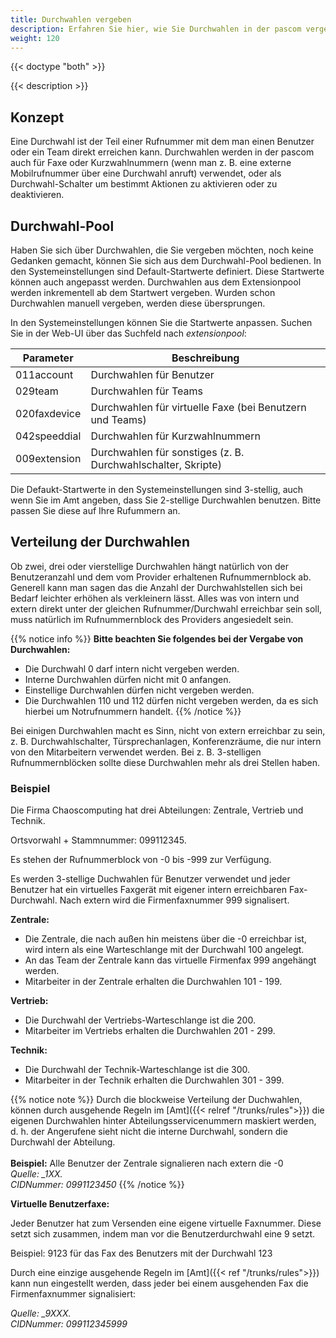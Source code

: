 ```yaml
---
title: Durchwahlen vergeben
description: Erfahren Sie hier, wie Sie Durchwahlen in der pascom vergeben und verwenden können
weight: 120
---
```


{{< doctype "both"  >}}

{{< description >}}

## Konzept

Eine Durchwahl ist der Teil einer Rufnummer mit dem man einen Benutzer oder ein Team direkt erreichen kann. Durchwahlen werden in der pascom auch für Faxe oder Kurzwahlnummern (wenn man z. B. eine externe Mobilrufnummer über eine Durchwahl anruft) verwendet, oder als Durchwahl-Schalter um bestimmt Aktionen zu aktivieren oder zu deaktivieren.

## Durchwahl-Pool
<!-- FIXME extension-pool ersetzen -->

Haben Sie sich über Durchwahlen, die Sie vergeben möchten, noch keine Gedanken gemacht, können Sie sich aus dem Durchwahl-Pool bedienen.
In den Systemeinstellungen sind Default-Startwerte definiert. Diese Startwerte können auch angepasst werden. Durchwahlen aus dem Extensionpool werden inkrementell ab dem Startwert vergeben. Wurden schon Durchwahlen manuell vergeben, werden diese übersprungen.

In den Systemeinstellungen können Sie die Startwerte anpassen. Suchen Sie in der Web-UI über das Suchfeld nach *extensionpool*:

|Parameter|Beschreibung|
|---|---|
|011account|Durchwahlen für Benutzer|
|029team|Durchwahlen für Teams|
|020faxdevice|Durchwahlen für virtuelle Faxe (bei Benutzern und Teams)|
|042speeddial|Durchwahlen für Kurzwahlnummern|
|009extension|Durchwahlen für sonstiges (z. B. Durchwahlschalter, Skripte)|

Die Defaukt-Startwerte in den Systemeinstellungen sind 3-stellig, auch wenn Sie im Amt angeben, dass Sie 2-stellige
Durchwahlen benutzen. Bitte passen Sie diese auf Ihre Rufummern an.

## Verteilung der Durchwahlen

Ob zwei, drei oder vierstellige Durchwahlen hängt natürlich von der Benutzeranzahl und dem vom Provider erhaltenen Rufnummernblock ab.
Generell kann man sagen das die Anzahl der Durchwahlstellen sich bei Bedarf leichter erhöhen als verkleinern lässt.
Alles was von intern und extern direkt unter der gleichen Rufnummer/Durchwahl erreichbar sein soll, muss natürlich im Rufnummernblock des Providers angesiedelt sein.

{{% notice info %}}
**Bitte beachten Sie folgendes bei der Vergabe von Durchwahlen:**<br>
- Die Durchwahl 0 darf intern nicht vergeben werden.<br>
- Interne Durchwahlen dürfen nicht mit 0 anfangen.<br>
- Einstellige Durchwahlen dürfen nicht vergeben werden.<br>
- Die Durchwahlen 110 und 112 dürfen nicht vergeben werden, da es sich hierbei um Notrufnummern handelt.
{{% /notice %}}

Bei einigen Durchwahlen macht es Sinn, nicht von extern erreichbar zu sein, z. B. Durchwahlschalter, Türsprechanlagen, Konferenzräume, die nur intern von den Mitarbeitern verwendet werden. Bei z. B. 3-stelligen Rufnummernblöcken sollte diese Durchwahlen mehr als drei Stellen haben.

### Beispiel

Die Firma Chaoscomputing hat drei Abteilungen: Zentrale, Vertrieb und Technik.

Ortsvorwahl + Stammnummer: 099112345.

Es stehen der Rufnummerblock von -0 bis -999 zur Verfügung.

Es werden 3-stellige Duchwahlen für Benutzer verwendet und jeder Benutzer hat ein virtuelles Faxgerät mit eigener intern erreichbaren Fax-Durchwahl. Nach extern wird die Firmenfaxnummer 999 signalisert.

**Zentrale:**

* Die Zentrale, die nach außen hin meistens über die -0 erreichbar ist, wird intern als eine Warteschlange mit der Durchwahl 100 angelegt.
* An das Team der Zentrale kann das virtuelle Firmenfax 999 angehängt werden.
* Mitarbeiter in der Zentrale erhalten die Durchwahlen 101 - 199.

**Vertrieb:**

* Die Durchwahl der Vertriebs-Warteschlange ist die 200.
* Mitarbeiter im Vertriebs erhalten die Durchwahlen 201 - 299.

**Technik:**

* Die Durchwahl der Technik-Warteschlange ist die 300.
* Mitarbeiter in der Technik erhalten die Durchwahlen 301 - 399.


{{% notice note %}}
Durch die blockweise Verteilung der Duchwahlen, können durch ausgehende Regeln im [Amt]({{< relref "/trunks/rules">}}) die eigenen Durchwahlen hinter Abteilungsservicenummern maskiert werden, d. h. der Angerufene sieht nicht die interne Durchwahl, sondern die Durchwahl der Abteilung.
<br><br>**Beispiel:** Alle Benutzer der Zentrale signalieren nach extern die -0<br>
*Quelle: _1XX.*<br>
*CIDNummer: 0991123450*
{{% /notice %}}

**Virtuelle Benutzerfaxe:**

Jeder Benutzer hat zum Versenden eine eigene virtuelle Faxnummer. Diese setzt sich zusammen, indem man vor die Benutzerdurchwahl eine 9 setzt.

Beispiel: 9123 für das Fax des Benutzers mit der Durchwahl 123

Durch eine einzige ausgehende Regeln im [Amt]({{< ref "/trunks/rules">}}) kann nun eingestellt werden, dass jeder bei einem ausgehenden Fax die Firmenfaxnummer signalisiert:

*Quelle: _9XXX.*<br>
*CIDNummer: 099112345999*
